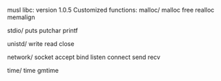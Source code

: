 musl libc: version 1.0.5
Customized functions:
malloc/
malloc
free
realloc
memalign

stdio/
puts
putchar
printf

unistd/
write
read
close

network/
socket
accept
bind
listen
connect
send
recv

time/
time
gmtime

